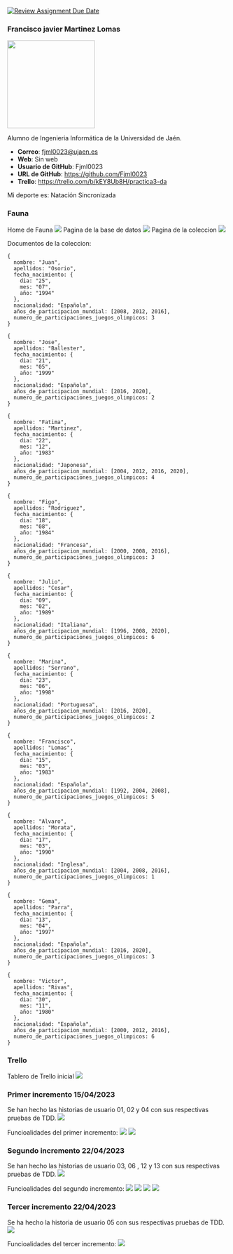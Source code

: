 [![Review Assignment Due Date](https://classroom.github.com/assets/deadline-readme-button-24ddc0f5d75046c5622901739e7c5dd533143b0c8e959d652212380cedb1ea36.svg)](https://classroom.github.com/a/hneiFYl3)
### Francisco javier Martinez Lomas
<img src='/foto_de_perfil.jpg' width='200px'>

Alumno de Ingenieria Informática de la Universidad de Jaén.
* **Correo**: fjml0023@ujaen.es
* **Web**: Sin web
* **Usuario de GitHub**: Fjml0023
* **URL de GitHub**: https://github.com/Fjml0023
* **Trello**: https://trello.com/b/kEY8Ub8H/practica3-da

Mi deporte es: Natación Sincronizada

### Fauna
Home de Fauna
<img src='/Capturas_de_pantalla/Fauna/Home.JPG'>
Pagina de la base de datos
<img src='/Capturas_de_pantalla/Fauna/BD.JPG'>
Pagina de la coleccion
<img src='/Capturas_de_pantalla/Fauna/Coleccion.JPG'>

Documentos de la coleccion:
```
{
  nombre: "Juan",
  apellidos: "Osorio",
  fecha_nacimiento: {
    dia: "25",
    mes: "07",
    año: "1994"
  },
  nacionalidad: "Española",
  años_de_participacion_mundial: [2008, 2012, 2016],
  numero_de_participaciones_juegos_olimpicos: 3
}

{
  nombre: "Jose",
  apellidos: "Ballester",
  fecha_nacimiento: {
    dia: "21",
    mes: "05",
    año: "1999"
  },
  nacionalidad: "Española",
  años_de_participacion_mundial: [2016, 2020],
  numero_de_participaciones_juegos_olimpicos: 2
}

{
  nombre: "Fatima",
  apellidos: "Martinez",
  fecha_nacimiento: {
    dia: "22",
    mes: "12",
    año: "1983"
  },
  nacionalidad: "Japonesa",
  años_de_participacion_mundial: [2004, 2012, 2016, 2020],
  numero_de_participaciones_juegos_olimpicos: 4
}

{
  nombre: "Figo",
  apellidos: "Rodriguez",
  fecha_nacimiento: {
    dia: "18",
    mes: "08",
    año: "1984"
  },
  nacionalidad: "Francesa",
  años_de_participacion_mundial: [2000, 2008, 2016],
  numero_de_participaciones_juegos_olimpicos: 3
}

{
  nombre: "Julio",
  apellidos: "Cesar",
  fecha_nacimiento: {
    dia: "09",
    mes: "02",
    año: "1989"
  },
  nacionalidad: "Italiana",
  años_de_participacion_mundial: [1996, 2008, 2020],
  numero_de_participaciones_juegos_olimpicos: 6
}

{
  nombre: "Marina",
  apellidos: "Serrano",
  fecha_nacimiento: {
    dia: "23",
    mes: "06",
    año: "1998"
  },
  nacionalidad: "Portuguesa",
  años_de_participacion_mundial: [2016, 2020],
  numero_de_participaciones_juegos_olimpicos: 2
}

{
  nombre: "Francisco",
  apellidos: "Lomas",
  fecha_nacimiento: {
    dia: "15",
    mes: "03",
    año: "1983"
  },
  nacionalidad: "Española",
  años_de_participacion_mundial: [1992, 2004, 2008],
  numero_de_participaciones_juegos_olimpicos: 5
}

{
  nombre: "Alvaro",
  apellidos: "Morata",
  fecha_nacimiento: {
    dia: "17",
    mes: "03",
    año: "1990"
  },
  nacionalidad: "Inglesa",
  años_de_participacion_mundial: [2004, 2008, 2016],
  numero_de_participaciones_juegos_olimpicos: 1
}

{
  nombre: "Gema",
  apellidos: "Parra",
  fecha_nacimiento: {
    dia: "13",
    mes: "04",
    año: "1997"
  },
  nacionalidad: "Española",
  años_de_participacion_mundial: [2016, 2020],
  numero_de_participaciones_juegos_olimpicos: 3
}

{
  nombre: "Victor",
  apellidos: "Rivas",
  fecha_nacimiento: {
    dia: "30",
    mes: "11",
    año: "1980"
  },
  nacionalidad: "Española",
  años_de_participacion_mundial: [2000, 2012, 2016],
  numero_de_participaciones_juegos_olimpicos: 6
}
```
### Trello
Tablero de Trello inicial
<img src='/Capturas_de_pantalla/Trello/Tablero_de_trello_inicial.JPG'>

### Primer incremento 15/04/2023
Se han hecho las historias de usuario 01, 02 y 04 con sus respectivas pruebas de TDD.
<img src='/Capturas_de_pantalla/Trello/Tablero_de_trello_primer_incremento.JPG'>

Funcioalidades del primer incremento:
<img src='/Capturas_de_pantalla/Funcionalidades_Incremento1.JPG'>
<img src='/Capturas_de_pantalla/Funcionalidades_Incremento1.2.JPG'>

### Segundo incremento 22/04/2023
Se han hecho las historias de usuario 03, 06 , 12 y 13 con sus respectivas pruebas de TDD.
<img src='/Capturas_de_pantalla/Trello/Tablero_de_trello_segundo_incremento.JPG'>

Funcioalidades del segundo incremento:
<img src='/Capturas_de_pantalla/Funcionalidades_Incremento2.JPG'>
<img src='/Capturas_de_pantalla/Funcionalidades_Incremento2.1.JPG'>
<img src='/Capturas_de_pantalla/Funcionalidades_Incremento2.2.JPG'>
<img src='/Capturas_de_pantalla/Funcionalidades_Incremento2.3.JPG'>

### Tercer incremento 22/04/2023
Se ha hecho la historia de usuario 05 con sus respectivas pruebas de TDD.
<img src='/Capturas_de_pantalla/Trello/Tablero_de_trello_tercer_incremento.JPG'>

Funcioalidades del tercer incremento:
<img src='/Capturas_de_pantalla/Funcionalidades_Incremento3.JPG'>
